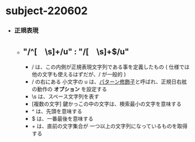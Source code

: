 # subject-220602

- ### 正規表現
  - ## **"/^[　\s]+/u"** : **"/[　\s]+$/u"**
    - / は、この内側が正規表現文字列である事を定義したもの ( 仕様では他の文字も使えるはずだが、/ が一般的 )
    - / の右にある 小文字の u は、[パターン修飾子](https://www.php.net/manual/ja/reference.pcre.pattern.modifiers.php)と呼ばれ、正規日右舷の動作の **オプション** を設定する
    - \s は、スペース文字列を表す
    - [複数の文字] 鍵かっこの中の文字は、検索最小の文字を意味する
    - ^ は、先頭を意味する
    - $ は、一番最後を意味する
    - \+ は、直前の文字集合が 一つ以上の文字列になっているものを取得する
    
